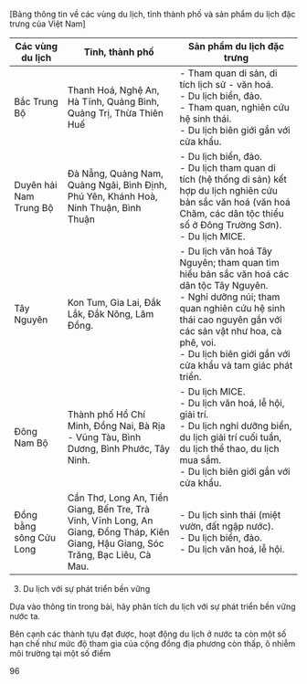 [Bảng thông tin về các vùng du lịch, tỉnh thành phố và sản phẩm du lịch đặc trưng của Việt Nam]

Các vùng du lịch | Tỉnh, thành phố | Sản phẩm du lịch đặc trưng
--- | --- | ---
Bắc Trung Bộ | Thanh Hoá, Nghệ An, Hà Tĩnh, Quảng Bình, Quảng Trị, Thừa Thiên Huế | - Tham quan di sản, di tích lịch sử - văn hoá.<br>- Du lịch biển, đảo.<br>- Tham quan, nghiên cứu hệ sinh thái.<br>- Du lịch biên giới gắn với cửa khẩu.
Duyên hải Nam Trung Bộ | Đà Nẵng, Quảng Nam, Quảng Ngãi, Bình Định, Phú Yên, Khánh Hoà, Ninh Thuận, Bình Thuận | - Du lịch biển, đảo.<br>- Du lịch tham quan di tích (hệ thống di sản) kết hợp du lịch nghiên cứu bản sắc văn hoá (văn hoá Chăm, các dân tộc thiểu số ở Đông Trường Sơn).<br>- Du lịch MICE.
Tây Nguyên | Kon Tum, Gia Lai, Đắk Lắk, Đắk Nông, Lâm Đồng. | - Du lịch văn hoá Tây Nguyên; tham quan tìm hiểu bản sắc văn hoá các dân tộc Tây Nguyên.<br>- Nghỉ dưỡng núi; tham quan nghiên cứu hệ sinh thái cao nguyên gắn với các sản vật như hoa, cà phê, voi.<br>- Du lịch biên giới gắn với cửa khẩu và tam giác phát triển.
Đông Nam Bộ | Thành phố Hồ Chí Minh, Đồng Nai, Bà Rịa - Vũng Tàu, Bình Dương, Bình Phước, Tây Ninh. | - Du lịch MICE.<br>- Du lịch văn hoá, lễ hội, giải trí.<br>- Du lịch nghỉ dưỡng biển, du lịch giải trí cuối tuần, du lịch thể thao, du lịch mua sắm.<br>- Du lịch biên giới gắn với cửa khẩu.
Đồng bằng sông Cửu Long | Cần Thơ, Long An, Tiền Giang, Bến Tre, Trà Vinh, Vĩnh Long, An Giang, Đồng Tháp, Kiên Giang, Hậu Giang, Sóc Trăng, Bạc Liêu, Cà Mau. | - Du lịch sinh thái (miệt vườn, đất ngập nước).<br>- Du lịch biển, đảo.<br>- Du lịch văn hoá, lễ hội.

3. Du lịch với sự phát triển bền vững

Dựa vào thông tin trong bài, hãy phân tích du lịch với sự phát triển bền vững nước ta.

Bên cạnh các thành tựu đạt được, hoạt động du lịch ở nước ta còn một số hạn chế như mức độ tham gia của cộng đồng địa phương còn thấp, ô nhiễm môi trường tại một số điểm

96